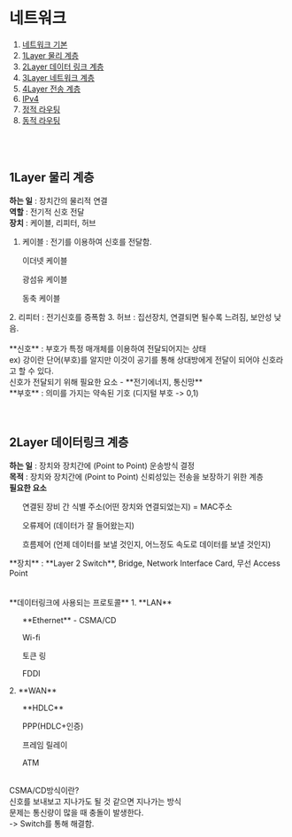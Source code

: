 # 네트워크

1. [네트워크 기본](./네트워크-기초)
2. [1Layer 물리 계층](1Layer-물리-계층)
3. [2Layer 데이터 링크 계층](2Layer-데이터-링크-계층)
4. [3Layer 네트워크 계층](3Layer-네트워크-계층)
5. [4Layer 전송 계층](4Layer-전송-계층)
6. [IPv4](IPv4)
7. [정적 라우팅](정적-라우팅)
8. [동적 라우팅](동적-라우팅)
<br>
<br>

## 1Layer 물리 계층
**하는 일** : 장치간의 물리적 연결 <br>
**역할** : 전기적 신호 전달 <br>
**장치** : 케이블, 리피터, 허브 <br>

1. 케이블 : 전기를 이용하여 신호를 전달함.
  <ul>이더넷 케이블</ul>
  <ul>광섬유 케이블</ul>
  <ul>동축 케이블</ul>
2. 리피터 : 전기신호를 증폭함
3. 허브 : 집선장치, 연결되면 될수록 느려짐, 보안성 낮음.
<br>
<br>
**신호** : 부호가 특정 매개체를 이용하여 전달되어지는 상태 <br>
ex) 강이란 단어(부호)를 알지만 이것이 공기를 통해 상대방에게 전달이 되어야 신호라고 할 수 있다. <br>
신호가 전달되기 위해 필요한 요소 - **전기에너지, 통신망** <br>
**부호** : 의미를 가지는 약속된 기호 (디지털 부호 -> 0,1) <br>

<br>
<br>

## 2Layer 데이터링크 계층
**하는 일** : 장치와 장치간에 (Point to Point) 운송방식 결정 <br>
**목적** : 장치와 장치간에 (Point to Point) 신뢰성있는 전송을 보장하기 위한 계층 <br>
**필요한 요소** <br>
<ul>연결된 장비 간 식별 주소(어떤 장치와 연결되었는지) = MAC주소</ul>
<ul>오류제어 (데이터가 잘 들어왔는지)</ul>
<ul>흐름제어 (언제 데이터를 보낼 것인지, 어느정도 속도로 데이터를 보낼 것인지)</ul>
**장치** : **Layer 2 Switch**, Bridge, Network Interface Card, 무선 Access Point <br>

<br>
<br>
**데이터링크에 사용되는 프로토콜**
1. **LAN**
<ul>**Ethernet** - CSMA/CD</ul>
<ul>Wi-fi</ul>
<ul>토큰 링</ul>
<ul>FDDI</ul>
2. **WAN**
<ul>**HDLC**</ul>
<ul>PPP(HDLC+인증)</ul>
<ul>프레임 릴레이</ul>
<ul>ATM</ul>

<br>
CSMA/CD방식이란? <br>
신호를 보내보고 지나가도 될 것 같으면 지나가는 방식 <br>
문제는 통신량이 많을 때 충돌이 발생한다. <br>
-> Switch를 통해 해결함.



